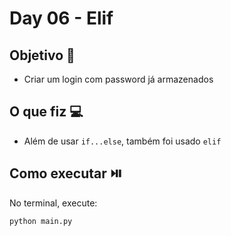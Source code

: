 # Day 06 - Elif

## Objetivo 🎯
- Criar um login com password já armazenados

## O que fiz 💻
- Além de usar `if...else`, também foi usado `elif`
  
## Como executar ⏯️
No terminal, execute:
```bash
python main.py